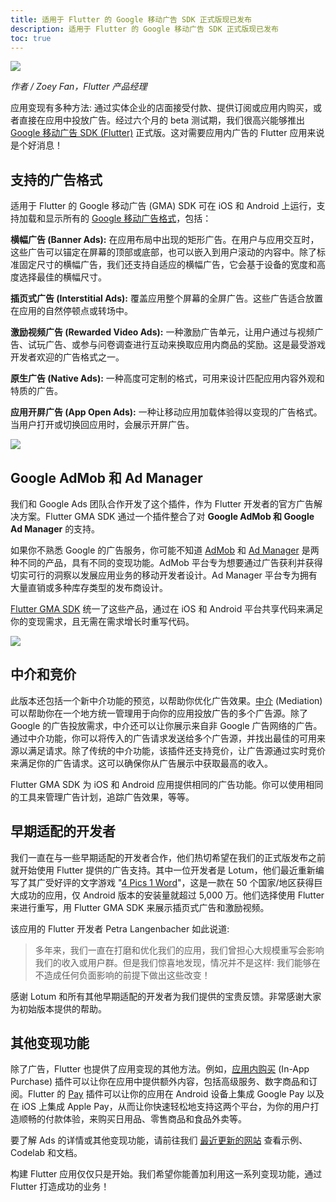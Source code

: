 ```yaml
---
title: 适用于 Flutter 的 Google 移动广告 SDK 正式版现已发布
description: 适用于 Flutter 的 Google 移动广告 SDK 正式版现已发布
toc: true
---
```


![]({{site.flutter-files-cn}}/posts/images/2021/12/yWS0zM.png)

*作者 / Zoey Fan，Flutter 产品经理*

应用变现有多种方法: 通过实体企业的店面接受付款、提供订阅或应用内购买，或者直接在应用中投放广告。经过六个月的 beta 测试期，我们很高兴能够推出 [Google 移动广告 SDK (Flutter)](https://pub.flutter-io.cn/packages/google_mobile_ads) 正式版。这对需要应用内广告的 Flutter 应用来说是个好消息！

## **支持的广告格式**

适用于 Flutter 的 Google 移动广告 (GMA) SDK 可在 iOS 和 Android 上运行，支持加载和显示所有的 [Google 移动广告格式](https://developers.google.cn/admob/flutter/quick-start)，包括：

**横幅广告 (Banner Ads):** 在应用布局中出现的矩形广告。在用户与应用交互时，这些广告可以锚定在屏幕的顶部或底部，也可以嵌入到用户滚动的内容中。除了标准固定尺寸的横幅广告，我们还支持自适应的横幅广告，它会基于设备的宽度和高度选择最佳的横幅尺寸。

**插页式广告 (Interstitial Ads):** 覆盖应用整个屏幕的全屏广告。这些广告适合放置在应用的自然停顿点或转场中。

**激励视频广告 (Rewarded Video Ads):** 一种激励广告单元，让用户通过与视频广告、试玩广告、或参与问卷调查进行互动来换取应用内商品的奖励。这是最受游戏开发者欢迎的广告格式之一。

**原生广告 (Native Ads):** 一种高度可定制的格式，可用来设计匹配应用内容外观和特质的广告。

**应用开屏广告 (App Open Ads):** 一种让移动应用加载体验得以变现的广告格式。当用户打开或切换回应用时，会展示开屏广告。

![]({{site.flutter-files-cn}}/posts/images/2021/12/6UpIut.png)

## **Google AdMob 和 Ad Manager**

我们和 Google Ads 团队合作开发了这个插件，作为 Flutter 开发者的官方广告解决方案。Flutter GMA SDK 通过一个插件整合了对 **Google AdMob 和 Google Ad Manager** 的支持。

如果你不熟悉 Google 的广告服务，你可能不知道 [AdMob](https://admob.google.cn/intl/zh-CN_cn/home/) 和 [Ad Manager](https://admanager.google.com/intl/zh-CN_cn/home/) 是两种不同的产品，具有不同的变现功能。AdMob 平台专为想要通过广告获利并获得切实可行的洞察以发展应用业务的移动开发者设计。Ad Manager 平台专为拥有大量直销或多种库存类型的发布商设计。

[Flutter GMA SDK](https://pub.flutter-io.cn/packages/google_mobile_ads) 统一了这些产品，通过在 iOS 和 Android 平台共享代码来满足你的变现需求，且无需在需求增长时重写代码。

![]({{site.flutter-files-cn}}/posts/images/2021/12/VGvTlQ.png)

## **中介和竞价**

此版本还包括一个新中介功能的预览，以帮助你优化广告效果。[中介](https://developers.google.cn/admob/flutter/mediation/get-started) (Mediation) 可以帮助你在一个地方统一管理用于向你的应用投放广告的多个广告源。除了 Google 的广告投放需求，中介还可以让你展示来自非 Google 广告网络的广告。通过中介功能，你可以将传入的广告请求发送给多个广告源，并找出最佳的可用来源以满足请求。除了传统的中介功能，该插件还支持竞价，让广告源通过实时竞价来满足你的广告请求。这可以确保你从广告展示中获取最高的收入。

Flutter GMA SDK 为 iOS 和 Android 应用提供相同的广告功能。你可以使用相同的工具来管理广告计划，追踪广告效果，等等。

## **早期适配的开发者**

我们一直在与一些早期适配的开发者合作，他们热切希望在我们的正式版发布之前就开始使用 Flutter 提供的广告支持。其中一位开发者是 Lotum，他们最近重新编写了其广受好评的文字游戏 "[4 Pics 1 Word](https://play.google.com/store/apps/details?id=de.lotum.whatsinthefoto.us&hl=en_US&gl=US)"，这是一款在 50 个国家/地区获得巨大成功的应用，仅 Android 版本的安装量就超过 5,000 万。他们选择使用 Flutter 来进行重写，用 Flutter GMA SDK 来展示插页式广告和激励视频。

该应用的 Flutter 开发者 Petra Langenbacher 如此说道:

> 多年来，我们一直在打磨和优化我们的应用，我们曾担心大规模重写会影响我们的收入或用户群。但是我们惊喜地发现，情况并不是这样: 我们能够在不造成任何负面影响的前提下做出这些改变！

感谢 Lotum 和所有其他早期适配的开发者为我们提供的宝贵反馈。非常感谢大家为初始版本提供的帮助。

## **其他变现功能**

除了广告，Flutter 也提供了应用变现的其他方法。例如，[应用内购买](https://pub.flutter-io.cn/packages/in_app_purchase) (In-App Purchase) 插件可以让你在应用中提供额外内容，包括高级服务、数字商品和订阅。Flutter 的 [Pay](https://pub.flutter-io.cn/packages/pay) 插件可以让你的应用在 Android 设备上集成 Google Pay 以及在 iOS 上集成 Apple Pay，从而让你快速轻松地支持这两个平台，为你的用户打造顺畅的付款体验，来购买日用品、零售商品和食品外卖等。

要了解 Ads 的详情或其他变现功能，请前往我们 [最近更新的网站](https://flutter.cn/monetization) 查看示例、Codelab 和文档。

构建 Flutter 应用仅仅只是开始。我们希望你能善加利用这一系列变现功能，通过 Flutter 打造成功的业务！
